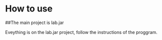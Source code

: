 # How to use 

##The main project is lab.jar

Eveything is on the lab.jar project, follow the instructions of the proggram.

